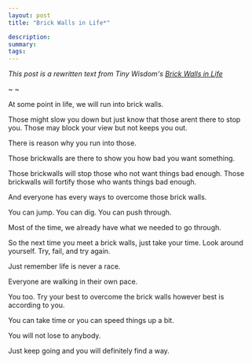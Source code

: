 ```yaml
---
layout: post
title: "Brick Walls in Life*"

description:
summary:
tags:
---
```


*This post is a rewritten text from Tiny Wisdom's [Brick Walls in Life](https://twitter.com/thetinywisdom/status/1751953453000372275)*

~ ~

At some point in life, we will run into brick walls.


Those might slow you down but just know that those arent there to stop you.
Those may block your view but not keeps you out.

There is reason why you run into those.

Those brickwalls are there to show you how bad you want something.

Those brickwalls will stop those who not want things bad enough. Those brickwalls will fortify those who wants things bad enough.

And everyone has every ways to overcome those brick walls.

You can jump. You can dig. You can push through.

Most of the time, we already have what we needed to go through.

So the next time you meet a brick walls, just take your time. Look around yourself. Try, fail, and try again.

Just remember life is never a race.

Everyone are walking in their own pace.

You too. Try your best to overcome the brick walls however best is according to you.

You can take time or you can speed things up a bit.

You will not lose to anybody.

Just keep going and you will definitely find a way.